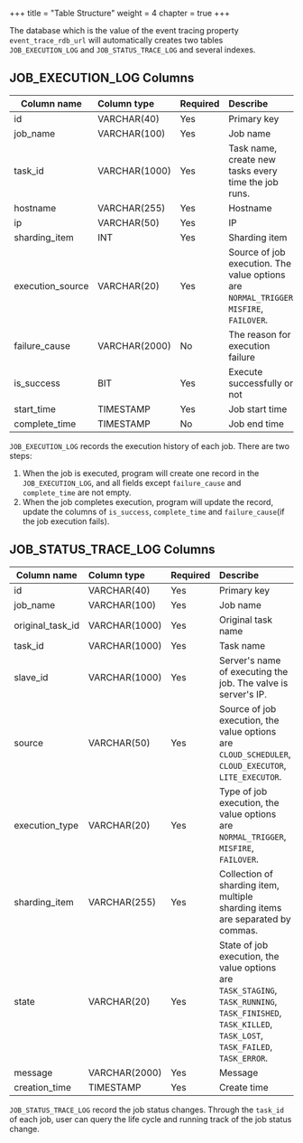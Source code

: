 +++
title = "Table Structure"
weight = 4
chapter = true
+++

The database which is the value of the event tracing property `event_trace_rdb_url` will automatically creates two tables `JOB_EXECUTION_LOG` and `JOB_STATUS_TRACE_LOG` and several indexes.

## JOB_EXECUTION_LOG Columns

| Column name      | Column type   | Required | Describe                                                                                |
|------------------|:--------------|:---------|:----------------------------------------------------------------------------------------|
| id               | VARCHAR(40)   | Yes      | Primary key                                                                             |
| job_name         | VARCHAR(100)  | Yes      | Job name                                                                                |
| task_id          | VARCHAR(1000) | Yes      | Task name, create new tasks every time the job runs.                                    |
| hostname         | VARCHAR(255)  | Yes      | Hostname                                                                                |
| ip               | VARCHAR(50)   | Yes      | IP                                                                                      |
| sharding_item    | INT           | Yes      | Sharding item                                                                           |
| execution_source | VARCHAR(20)   | Yes      | Source of job execution. The value options are `NORMAL_TRIGGER`, `MISFIRE`, `FAILOVER`. |
| failure_cause    | VARCHAR(2000) | No       | The reason for execution failure                                                        |
| is_success       | BIT           | Yes      | Execute successfully or not                                                             |
| start_time       | TIMESTAMP     | Yes      | Job start time                                                                          |
| complete_time    | TIMESTAMP     | No       | Job end time                                                                            |

`JOB_EXECUTION_LOG` records the execution history of each job.
There are two steps:

1. When the job is executed, program will create one record in the `JOB_EXECUTION_LOG`, and all fields except `failure_cause` and `complete_time` are not empty.
1. When the job completes execution, program will update the record, update the columns of `is_success`, `complete_time` and `failure_cause`(if the job execution fails).

## JOB_STATUS_TRACE_LOG Columns

| Column name      | Column type   | Required | Describe                                                                                                                                                |
|------------------|:--------------|:---------|:--------------------------------------------------------------------------------------------------------------------------------------------------------|
| id               | VARCHAR(40)   | Yes      | Primary key                                                                                                                                             |
| job_name         | VARCHAR(100)  | Yes      | Job name                                                                                                                                                |
| original_task_id | VARCHAR(1000) | Yes      | Original task name                                                                                                                                      |
| task_id          | VARCHAR(1000) | Yes      | Task name                                                                                                                                               |
| slave_id         | VARCHAR(1000) | Yes      | Server's name of executing the job. The valve is server's IP.                                                                                           |
| source           | VARCHAR(50)   | Yes      | Source of job execution, the value options are `CLOUD_SCHEDULER`, `CLOUD_EXECUTOR`, `LITE_EXECUTOR`.                                                    |
| execution_type   | VARCHAR(20)   | Yes      | Type of job execution, the value options are `NORMAL_TRIGGER`, `MISFIRE`, `FAILOVER`.                                                                   |
| sharding_item    | VARCHAR(255)  | Yes      | Collection of sharding item, multiple sharding items are separated by commas.                                                                           |
| state            | VARCHAR(20)   | Yes      | State of job execution, the value options are `TASK_STAGING`, `TASK_RUNNING`, `TASK_FINISHED`, `TASK_KILLED`, `TASK_LOST`, `TASK_FAILED`, `TASK_ERROR`. |
| message          | VARCHAR(2000) | Yes      | Message                                                                                                                                                 |
| creation_time    | TIMESTAMP     | Yes      | Create time                                                                                                                                             |

`JOB_STATUS_TRACE_LOG` record the job status changes.
Through the `task_id` of each job, user can query the life cycle and running track of the job status change.
